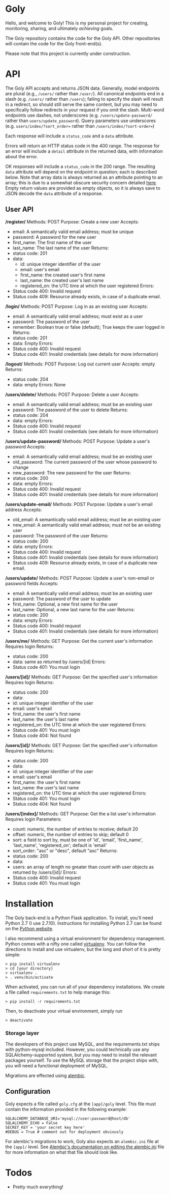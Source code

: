 Goly
====

Hello, and welcome to Goly!  This is my personal project for creating, monitoring, sharing, and ultimately *achieving* goals.  

The Goly repository contains the code for the Goly API.  Other repositories will contain the code for the Goly front-end(s).

Please note that this project is currently under construction.

API
====
The Goly API accepts and returns JSON data.  Generally, model endpoints are plural (e.g., `/users/` rather than `/user/`).    All canonical endpoints end in a slash (e.g. `/users/` rather than `/users`); failing to specify the slash will result in a redirect, so should still serve the same content, but you may need to specifically follow redirects in your request if you omit the slash.  Multi-word endpoints use dashes, not underscores (e.g. `/users/update-password/` rather than `users/update_password`).  Query parameters use underscores (e.g. `users/index/?sort_order=` rather than `/users/index/?sort-order=`)

Each response will include a `status_code` and a `data` attribute.      

Errors will return an HTTP status code in the 400 range. The response for an error will include a `detail` attribute in the returned data, with information about the error.

OK responses will include a `status_code` in the 200 range.  The resulting `data` attribute will depend on the endpoint in question; each is described below.  Note that array data is always returned as an attribute pointing to an array; this is due to a somewhat obscure security concern detailed [here](http://flask.pocoo.org/docs/0.10/security/#json-security).  Empty return values are provided as empty objects, so it is always save to JSON decode the `data` attribute of a response.

User API
----
**/register/**
Methods: POST
Purpose: Create a new user
Accepts: 
 - email:  A semantically valid email address; must be unique
 - password: A password for the new user
 - first_name:  The first name of the user
 - last_name: The last name of the user
Returns:
- status code: 201
- data: 
  - id: unique integer identifier of the user
  - email: user's email
  - first_name: the created user's first name
  - last_name: the created user's last name
  - registered_on: the UTC time at which the user registered
Errors:
- Status code 400: Invalid request
- Status code 409: Resource already exists, in case of a duplicate email.

**/login/**
Methods: POST
Purpose: Log in as an existing user 
Accepts: 
 - email:  A semantically valid email address; must exist as a user
 - password: The password of the user
 - remember: Boolean true or false (default); True keeps the user logged in
Returns:
- status code: 201
- data: Empty
Errors:
- Status code 400: Invalid request
- Status code 401: Invalid credentials (see details for more information)

**/logout/**
Methods: POST
Purpose: Log out current user
Accepts:  empty
Returns:
- status code: 204
- data: empty
Errors: None

**/users/delete/**
Methods: POST
Purpose: Delete a user
Accepts: 
 - email:  A semantically valid email address; must be an existing user
 - password: The password of the user to delete
Returns:
- status code: 204
- data: empty
Errors:
- Status code 400: Invalid request
- Status code 401: Invalid credentials (see details for more information)

**/users/update-password/**
Methods: POST
Purpose: Update a user's password
Accepts: 
 - email:  A semantically valid email address; must be an existing user
 - old_password: The current password of the user whose password to change
 - new_password: The new password for the user
Returns:
- status code: 200
- data: empty
Errors:
- Status code 400: Invalid request
- Status code 401: Invalid credentials (see details for more information)

**/users/update-email/**
Methods: POST
Purpose: Update a user's email address
Accepts: 
 - old_email:  A semantically valid email address; must be an existing user
 - new_email: A semantically valid email address; must not be an existing user
 - password: The password of the user
Returns:
 - status code: 200
 - data: empty
Errors:
- Status code 400: Invalid request
- Status code 401: Invalid credentials (see details for more information)
 - Status code 409: Resource already exists, in case of a duplicate new email.

**/users/update/**
Methods: POST
Purpose: Update a user's non-email or password fields
Accepts: 
 - email:  A semantically valid email address; must be an existing user
 - password: The password of the user to update
 - first_name: Optional, a new first name for the user
 - last_name: Optional, a new last name for the user
Returns:
 - status code: 200
 - data: empty
Errors:
- Status code 400: Invalid request
- Status code 401: Invalid credentials (see details for more information)

**/users/me/**
Methods: GET
Purpose: Get the current user's information
Requires login
Returns:
 - status code: 200
 - data: same as returned by /users/[id]
Errors:
- Status code 401: You must login

**/users/[id]/**
Methods: GET
Purpose: Get the specified user's information
Requires login
Returns:
 - status code: 200
 - data:
  - id: unique integer identifier of the user
  - email: user's email
  - first_name: the user's first name
  - last_name: the user's last name
  - registered_on: the UTC time at which the user registered
Errors:
- Status code 401: You must login
- Status code 404: Not found

**/users/[id]/**
Methods: GET
Purpose: Get the specified user's information
Requires login
Returns:
 - status code: 200
 - data:
  - id: unique integer identifier of the user
  - email: user's email
  - first_name: the user's first name
  - last_name: the user's last name
  - registered_on: the UTC time at which the user registered
Errors:
- Status code 401: You must login
- Status code 404: Not found

**/users/[index]/**
Methods: GET
Purpose: Get the a list user's information
Requires login
Parameters:
- count: numeric, the number of entries to receive; default 20
- offset: numeric, the number of entries to skip; default 0
- sort: a field to sort by, must be one of 'id', 'email', 'first\_name', 'last\_name', 'registered_on'; default is 'email'
- sort_order: "asc" or "desc", default "asc"
Returns:
 - status code: 200
 - data:
  - users: an array of length no greater than _count_ with user objects as returned by /users/[id]/
Errors:
- Status code 400: Invalid request
- Status code 401: You must login
 




Installation
====
The Goly back-end is a Python Flask application.  To install, you'll need Python 2.7 (I use 2.7.10).  Instructions for installing Python 2.7 can be found on the [Python website](https://www.python.org/).  

I also recommend using a virtual environment for dependency management.  Python comes with a nifty one called [virtualenv](http://docs.python-guide.org/en/latest/dev/virtualenvs/).  You can follow the directions to install and use virtualenv, but the long and short of it is pretty simple:
```
> pip install virtualenv
> cd [your directory]
> virtualenv .
> . venv/bin/activate
```
When activated, you can run all of your dependency installations.  We create a file called `requirements.txt` to help manage this:
```
> pip install -r requirements.txt
```
Then, to deactivate your virtual environment, simply run
```
> deactivate
```

### Storage layer
The developers of this project use MySQL, and the requirements.txt ships with python-mysql included. However, you could technically use any SQLAlchemy-supported system, but you may need to install the relevant packages yourself.  To use the MySQL storage that the project ships with, you will need a functional deployment of MySQL. 

Migrations are effected using [alembic](https://alembic.readthedocs.org/en/latest/).

Configuration
----
Goly expects a file called `goly.cfg` at the `[app]/goly` level.  This file must contain the information provided in the following example:
```
SQLALCHEMY_DATABASE_URI='mysql://user:password@host/db'
SQLALCHEMY_ECHO = False
SECRET_KEY = 'your secret key here'
#DEBUG = True # comment out for deployment obviously
```
For alembic's migrations to work, Goly also expects an `alembic.ini` file at the `[app]/` level.  See [Alembic's documentation on editing the alembic.ini](https://alembic.readthedocs.org/en/latest/tutorial.html#editing-the-ini-file) file for more information on what that file should look like.

Todos
====
* Pretty much everything!

